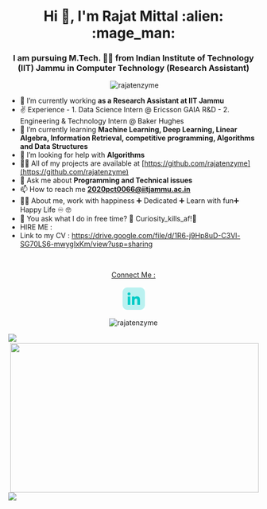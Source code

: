 <h1 align="center">Hi 👋, I'm Rajat Mittal :alien: :mage_man:</h1>
<h3 align="center">I am pursuing M.Tech. 👨‍🎓 from Indian Institute of Technology (IIT) Jammu in Computer Technology (Research Assistant)</h3>


<p align="center">
<a href="https://github.com/rajatenzyme"><img src="https://img.shields.io/badge/Rajat-Mittal-brightgreen" alt=""></a>
<img src="https://komarev.com/ghpvc/?username=rajatenzyme" alt="rajatenzyme" />
</p>


- 🔭 I’m currently working **as a Research Assistant at IIT Jammu**
- ✌️ Experience - 1. Data Science Intern @ Ericsson GAIA R&D
                - 2. Engineering & Technology Intern @ Baker Hughes 
- 🌱 I’m currently learning **Machine Learning, Deep Learning, Linear Algebra, Information Retrieval, competitive programming, Algorithms and Data Structures**
- 🤝 I’m looking for help with **Algorithms**
- 👨‍💻 All of my projects are available at [https://github.com/rajatenzyme](https://github.com/rajatenzyme)
- 💬 Ask me about **Programming and Technical issues**
- 📫 How to reach me **2020pct0066@iitjammu.ac.in**
- 👨‍🎓 About me, work with happiness ➕ Dedicated  ➕ Learn with fun➕ Happy Life  ♾️ 🤓
- 🦻 You ask what I do in free time? 🤔 Curiosity_kills_af!🐥
- HIRE ME : 
- Link to my CV : https://drive.google.com/file/d/1R6-j9Hp8uD-C3Vl-SG70LS6-mwygIxKm/view?usp=sharing

<br>
 
 <p align="center">
   <a target= "_blank" href="https://www.linkedin.com/in/rajatenzyme/" alt="LinkedIn">Connect Me : <br><br> <img height='45' src="https://github.com/rajatenzyme/rajatenzyme/blob/master/linkedin.png"></a>
</p>

<p align="center"> <img src="https://github-readme-stats.vercel.app/api?username=rajatenzyme&show_icons=true&theme=synthwave&include_all_commits=true" alt="rajatenzyme" /> </p>
 

<p align="left">
<img height="300px" src="https://github-readme-stats.vercel.app/api/top-langs/?username=rajatenzyme&theme=synthwave">
<img align="right" height="300px" width="500px" src="https://github-readme-streak-stats.herokuapp.com/?user=rajatenzyme&theme=synthwave">
</p>
<img src="https://activity-graph.herokuapp.com/graph?username=rajatenzyme&bg_color=2B213A&color=E5289E&line=DA5B0B&point=E1E8EB">
